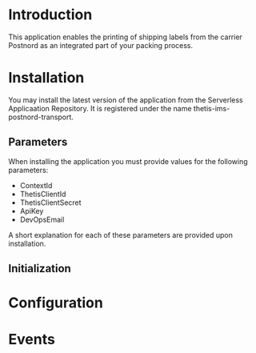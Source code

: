 # Introduction

This application enables the printing of shipping labels from the carrier Postnord as an integrated part of your packing process. 

# Installation

You may install the latest version of the application from the Serverless Applicaation Repository. It is registered under the name thetis-ims-postnord-transport.

## Parameters

When installing the application you must provide values for the following parameters:

- ContextId
- ThetisClientId
- ThetisClientSecret
- ApiKey
- DevOpsEmail

A short explanation for each of these parameters are provided upon installation.

## Initialization

# Configuration

# Events


